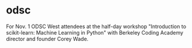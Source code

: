 # odsc
For Nov. 1 ODSC West attendees at the half-day workshop "Introduction to scikit-learn: Machine Learning in Python" with Berkeley Coding Academy director and founder Corey Wade.

